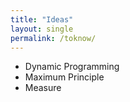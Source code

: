 ```yaml
---
title: "Ideas"
layout: single
permalink: /toknow/
---
```



- Dynamic Programming
- Maximum Principle
- Measure
